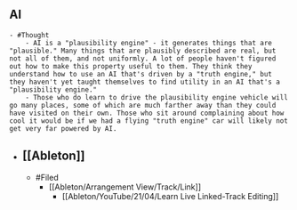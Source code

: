 ## AI
	- #Thought
		- AI is a "plausibility engine" - it generates things that are "plausible." Many things that are plausibly described are real, but not all of them, and not uniformly. A lot of people haven't figured out how to make this property useful to them. They think they understand how to use an AI that's driven by a "truth engine," but they haven't yet taught themselves to find utility in an AI that's a "plausibility engine."
		- Those who do learn to drive the plausibility engine vehicle will go many places, some of which are much farther away than they could have visited on their own. Those who sit around complaining about how cool it would be if we had a flying "truth engine" car will likely not get very far powered by AI.
- ## [[Ableton]]
	- #Filed
		- [[Ableton/Arrangement View/Track/Link]]
			- [[Ableton/YouTube/21/04/Learn Live Linked-Track Editing]]